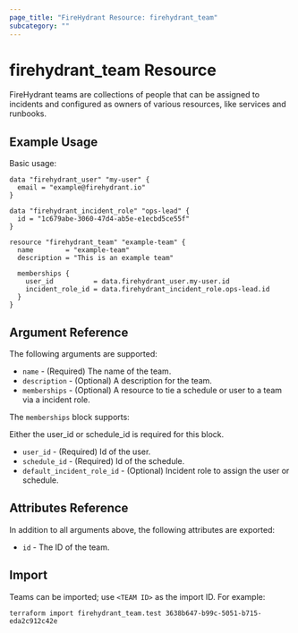 ```yaml
---
page_title: "FireHydrant Resource: firehydrant_team"
subcategory: ""
---
```


# firehydrant_team Resource

FireHydrant teams are collections of people that can be assigned to incidents 
and configured as owners of various resources, like services and runbooks.

## Example Usage

Basic usage:
```hcl
data "firehydrant_user" "my-user" {
  email = "example@firehydrant.io"
}

data "firehydrant_incident_role" "ops-lead" {
  id = "1c679abe-3060-47d4-ab5e-e1ecbd5ce55f"
}

resource "firehydrant_team" "example-team" {
  name        = "example-team"
  description = "This is an example team"

  memberships {
    user_id          = data.firehydrant_user.my-user.id
    incident_role_id = data.firehydrant_incident_role.ops-lead.id
  }
}
```

## Argument Reference

The following arguments are supported:

* `name` - (Required) The name of the team.
* `description` - (Optional) A description for the team.
* `memberships` - (Optional) A resource to tie a schedule or user to a team via a incident role.

The `memberships` block supports:

Either the user_id or schedule_id is required for this block.

* `user_id` - (Required) Id of the user.
* `schedule_id` - (Required) Id of the schedule.
* `default_incident_role_id` - (Optional) Incident role to assign the user or schedule.

## Attributes Reference

In addition to all arguments above, the following attributes are exported:

* `id` - The ID of the team.

## Import

Teams can be imported; use `<TEAM ID>` as the import ID. For example:

```shell
terraform import firehydrant_team.test 3638b647-b99c-5051-b715-eda2c912c42e
```

